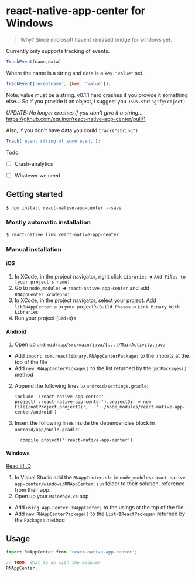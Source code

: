 
# react-native-app-center for Windows

> Why? Since microsoft havent released bridge for windows yet.

Currently only supports tracking of events.

```javascript
TrackEvent(name,data)
```

Where the name is a string and data is a `key:"value"` set.

```javascript
TrackEvent('eventname', {key: 'value'});
```
Note: value must be a string. v0.1.1 hard crashes if you provide it something else...
So if you provide it an object, i suggest you `JSON.stringify(object)`

_UPDATE: No longer crashes if you don't give it a string..._ https://github.com/equinor/react-native-app-center/pull/1

Also, if you don't have data you could `track("string")`
```javascript
Track('event string of some event');
```


Todo:
- [ ] Crash-analytics
- [ ] Whatever we need



## Getting started

`$ npm install react-native-app-center --save`

### Mostly automatic installation

`$ react-native link react-native-app-center`

### Manual installation


#### iOS

1. In XCode, in the project navigator, right click `Libraries` ➜ `Add Files to [your project's name]`
2. Go to `node_modules` ➜ `react-native-app-center` and add `RNAppCenter.xcodeproj`
3. In XCode, in the project navigator, select your project. Add `libRNAppCenter.a` to your project's `Build Phases` ➜ `Link Binary With Libraries`
4. Run your project (`Cmd+R`)<

#### Android

1. Open up `android/app/src/main/java/[...]/MainActivity.java`
  - Add `import com.reactlibrary.RNAppCenterPackage;` to the imports at the top of the file
  - Add `new RNAppCenterPackage()` to the list returned by the `getPackages()` method
2. Append the following lines to `android/settings.gradle`:
  	```
  	include ':react-native-app-center'
  	project(':react-native-app-center').projectDir = new File(rootProject.projectDir, 	'../node_modules/react-native-app-center/android')
  	```
3. Insert the following lines inside the dependencies block in `android/app/build.gradle`:
  	```
      compile project(':react-native-app-center')
  	```

#### Windows
[Read it! :D](https://github.com/ReactWindows/react-native)

1. In Visual Studio add the `RNAppCenter.sln` in `node_modules/react-native-app-center/windows/RNAppCenter.sln` folder to their solution, reference from their app.
2. Open up your `MainPage.cs` app
  - Add `using App.Center.RNAppCenter;` to the usings at the top of the file
  - Add `new RNAppCenterPackage()` to the `List<IReactPackage>` returned by the `Packages` method


## Usage
```javascript
import RNAppCenter from 'react-native-app-center';

// TODO: What to do with the module?
RNAppCenter;
```
  
